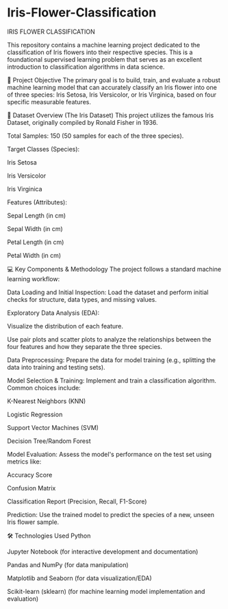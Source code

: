 # Iris-Flower-Classification
IRIS FLOWER CLASSIFICATION

This repository contains a machine learning project dedicated to the classification of Iris flowers into their respective species. This is a foundational supervised learning problem that serves as an excellent introduction to classification algorithms in data science.


🎯 Project Objective
The primary goal is to build, train, and evaluate a robust machine learning model that can accurately classify an Iris flower into one of three species: Iris Setosa, Iris Versicolor, or Iris Virginica, based on four specific measurable features.

📂 Dataset Overview (The Iris Dataset)
This project utilizes the famous Iris Dataset, originally compiled by Ronald Fisher in 1936.

Total Samples: 150 (50 samples for each of the three species).

Target Classes (Species):

Iris Setosa

Iris Versicolor

Iris Virginica

Features (Attributes):

Sepal Length (in cm)

Sepal Width (in cm)

Petal Length (in cm)

Petal Width (in cm)

💻 Key Components & Methodology
The project follows a standard machine learning workflow:

Data Loading and Initial Inspection: Load the dataset and perform initial checks for structure, data types, and missing values.

Exploratory Data Analysis (EDA):

Visualize the distribution of each feature.

Use pair plots and scatter plots to analyze the relationships between the four features and how they separate the three species.

Data Preprocessing: Prepare the data for model training (e.g., splitting the data into training and testing sets).

Model Selection & Training: Implement and train a classification algorithm. Common choices include:

K-Nearest Neighbors (KNN)

Logistic Regression

Support Vector Machines (SVM)

Decision Tree/Random Forest

Model Evaluation: Assess the model's performance on the test set using metrics like:

Accuracy Score

Confusion Matrix

Classification Report (Precision, Recall, F1-Score)

Prediction: Use the trained model to predict the species of a new, unseen Iris flower sample.

🛠️ Technologies Used
Python

Jupyter Notebook (for interactive development and documentation)

Pandas and NumPy (for data manipulation)

Matplotlib and Seaborn (for data visualization/EDA)

Scikit-learn (sklearn) (for machine learning model implementation and evaluation)
